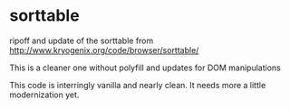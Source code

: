 # sorttable
ripoff and update of the sorttable from http://www.kryogenix.org/code/browser/sorttable/

This is a cleaner one without polyfill and updates for DOM manipulations

This code is interringly vanilla and nearly clean. It needs more a little modernization yet.
